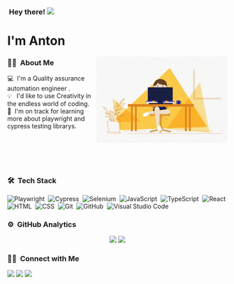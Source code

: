### &nbsp;Hey there! <img src="https://raw.githubusercontent.com/MartinHeinz/MartinHeinz/master/wave.gif" height="21">

# I'm Anton

<img alt="Night Coding" src="/hello-github-large.gif" align="right"/>

### 👩‍💻 &nbsp;About Me

💻 &nbsp;I'm a Quality assurance automation engineer .\
💡 &nbsp;&nbsp;I'd like to use Creativity in the endless world of coding.\
🌱 &nbsp;I'm on track for learning more about playwright and cypress testing librarys.

<br/>
<br/>
<br/>
<br/>

### 🛠 &nbsp;Tech Stack

![Playwright](https://img.shields.io/badge/-Playwright-05122A?style=for-the-badge&logo=playwright)&nbsp;
![Cypress](https://img.shields.io/badge/-Cypress-05122A?style=for-the-badge&logo=cypress)&nbsp;
![Selenium](https://img.shields.io/badge/-Selenium-05122A?style=for-the-badge&logo=selenium)&nbsp;
![JavaScript](https://img.shields.io/badge/-JavaScript-05122A?style=for-the-badge&logo=javascript)&nbsp;
![TypeScript](https://img.shields.io/badge/-TypeScript-05122A?style=for-the-badge&logo=typescript)&nbsp;
![React](https://img.shields.io/badge/-React-05122A?style=for-the-badge&logo=react)&nbsp;
![HTML](https://img.shields.io/badge/-HTML-05122A?style=for-the-badge&logo=HTML5)&nbsp;
![CSS](https://img.shields.io/badge/-CSS-05122A?style=for-the-badge&logo=CSS3&logoColor=1572B6)&nbsp;
![Git](https://img.shields.io/badge/-Git-05122A?style=for-the-badge&logo=git)&nbsp;
![GitHub](https://img.shields.io/badge/-GitHub-05122A?style=for-the-badge&logo=github)&nbsp;
![Visual Studio Code](https://img.shields.io/badge/-Visual%20Studio%20Code-05122A?style=for-the-badge&logo=visual-studio-code&logoColor=007ACC)&nbsp;

### ⚙️ &nbsp;GitHub Analytics

<p align="center">
<a>
  <img height="180em" src="https://github-readme-stats-eight-theta.vercel.app/api?username=Skipi0007&show_icons=true&theme=algolia&include_all_commits=true&count_private=true"/>
  <img height="180em" src="https://github-readme-stats-eight-theta.vercel.app/api/top-langs/?username=Skipi0007&layout=compact&langs_count=8&theme=algolia"/>
</a>
</p>

### 🤝🏻 &nbsp;Connect with Me

<p align="left">
  <a href="https://t.me/SkipiV"><img src="https://img.shields.io/badge/-Telegram-f7fcfc?style=flat&logo=Telegram&logoColor=blue"/></a>
  <a href="https://www.linkedin.com/in/anton-vinogradov-1313a2238/"><img src="https://img.shields.io/badge/-LinkedIn-0077B5?style=flat&logo=Linkedin&logoColor=white"/></a>
  <a href="mailto:skipi0007@mail.ru"><img src="https://img.shields.io/badge/-Gmail-D14836?style=flat&logo=Gmail&logoColor=white"/></a>
</p>
